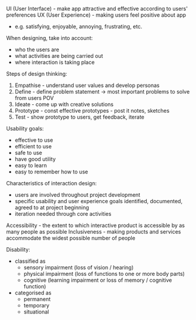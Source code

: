 UI (User Interface) - make app attractive and effective according to users' preferences
UX (User Experience) - making users feel positive about app
- e.g. satisfying, enjoyable, annoying, frustrating, etc.

When designing, take into account:
- who the users are
- what activities are being carried out
- where interaction is taking place

Steps of design thinking:
1. Empathise - understand user values and develop personas
2. Define - define problem statement -> most important problems to solve from users POV
3. Ideate - come up with creative solutions
4. Prototype - const effective prototypes - post it notes, sketches
5. Test - show prototype to users, get feedback, iterate

Usability goals:
- effective to use
- efficient to use
- safe to use
- have good utility
- easy to learn
- easy to remember how to use

Characteristics of interaction design:
- users are involved throughout project development
- specific usability and user experience goals identified, documented, agreed to at project beginning
- iteration needed through core activities

Accessibility - the extent to which interactive product is accessible by as many people as possible
Inclusiveness - making products and services accommodate the widest possible number of people

Disability:
- classified as
	- sensory impairment (loss of vision / hearing)
	- physical impairment (loss of functions to one or more body parts)
	- cognitive (learning impairment or loss of memory / cognitive function)
- categorised as
	- permanent 
	- temporary
	- situational
